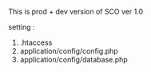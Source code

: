 This is prod + dev version of SCO ver 1.0

setting : 
1. .htaccess
2. application/config/config.php
3. application/config/database.php